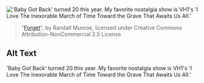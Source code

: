 !['Baby Got Back' turned 20 this year. My favorite nostalgia show is VH1's 'I Love The Inexorable March of Time Toward the Grave That Awaits Us All.'](https://imgs.xkcd.com/comics/forget.png)
> "[Forget](https://xkcd.com/1093/)", by Randall Munroe, licensed under Creative Commons Attribution-NonCommercial 2.5 License

## Alt Text
'Baby Got Back' turned 20 this year. My favorite nostalgia show is VH1's 'I Love The Inexorable March of Time Toward the Grave That Awaits Us All.'

